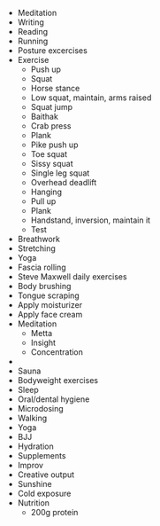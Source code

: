 - Meditation
- Writing
- Reading
- Running
- Posture excercises
- Exercise
	- Push up
	- Squat
	- Horse stance
	- Low squat, maintain, arms raised
	- Squat jump
	- Baithak
	- Crab press
	- Plank
	- Pike push up
	- Toe squat
	- Sissy squat
	- Single leg squat
	- Overhead deadlift
	- Hanging
	- Pull up
	- Plank
	- Handstand, inversion, maintain it
	- Test
- Breathwork
- Stretching
- Yoga
- Fascia rolling
- Steve Maxwell daily exercises
- Body brushing
- Tongue scraping
- Apply moisturizer
- Apply face cream
- Meditation
	- Metta
	- Insight
	- Concentration
- 
- Sauna
- Bodyweight exercises
- Sleep
- Oral/dental hygiene
- Microdosing
- Walking
- Yoga
- BJJ
- Hydration
- Supplements
- Improv
- Creative output
- Sunshine
- Cold exposure
- Nutrition
	- 200g protein